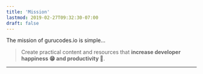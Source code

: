 ```yaml
---
title: 'Mission'
lastmod: 2019-02-27T09:32:30-07:00
draft: false
---
```


The mission of gurucodes.io is simple...

>  Create practical content and resources that **increase developer happiness 😁 and productivity 🚀**. 

<hr>
